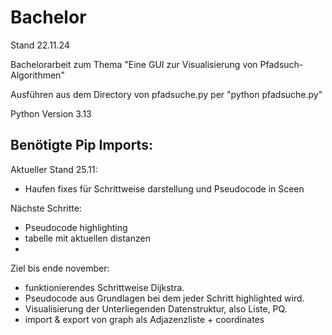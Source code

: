 # Bachelor
Stand 22.11.24

Bachelorarbeit zum Thema "Eine GUI zur Visualisierung von Pfadsuch-Algorithmen"

Ausführen aus dem Directory von pfadsuche.py per "python pfadsuche.py"

Python Version 3.13

Benötigte Pip Imports:
- 


Aktueller Stand 25.11:
- Haufen fixes für Schrittweise darstellung und Pseudocode in Sceen


Nächste Schritte:
- Pseudocode highlighting
- tabelle mit aktuellen distanzen
- 

Ziel bis ende november:
- funktionierendes Schrittweise Dijkstra.
- Pseudocode aus Grundlagen bei dem jeder Schritt highlighted wird.
- Visualisierung der Unterliegenden Datenstruktur, also Liste, PQ.
- import & export von graph als Adjazenzliste + coordinates